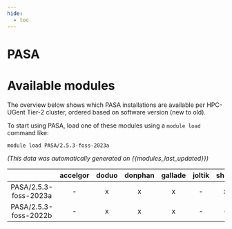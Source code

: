 ```yaml
---
hide:
  - toc
---
```


PASA
====

# Available modules


The overview below shows which PASA installations are available per HPC-UGent Tier-2 cluster, ordered based on software version (new to old).

To start using PASA, load one of these modules using a `module load` command like:

```shell
module load PASA/2.5.3-foss-2023a
```

*(This data was automatically generated on {{modules_last_updated}})*  

| |accelgor|doduo|donphan|gallade|joltik|shinx|skitty|
| :---: | :---: | :---: | :---: | :---: | :---: | :---: | :---: |
|PASA/2.5.3-foss-2023a|-|x|x|x|-|x|x|
|PASA/2.5.3-foss-2022b|-|x|x|x|-|-|-|
